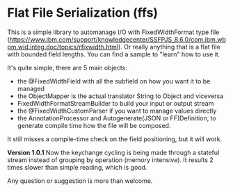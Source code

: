 # Flat File Serialization (ffs)

This is a simple library to automanage I/O with FixedWidthFormat type file (https://www.ibm.com/support/knowledgecenter/SSFPJS_8.6.0/com.ibm.wbpm.wid.integ.doc/topics/rfixwidth.html).
Or really anything that is a flat file with bounded field lengths.
You can find a sample to "learn" how to use it.

It's quite simple, there are 5 main objects:
- the @FixedWidthField with all the subfield on how you want it to be managed
- the ObjectMapper is the actual translator String to Object and viceversa
- FixedWidthFormatStreamBuilder to build your input or output stream
- the @FixedWidthCustomParser if you want to manage values directly
- the AnnotationProcessor and Autogenerate(JSON or FF)Definition, to generate compile time how the file will be composed.

It still misses a compile-time check on the field positioning, but it will work.

**Version 1.0.1**
Now the keychange cycling is being made through a stateful stream instead of grouping by operation (memory intensive).
It results 2 times slower than simple reading, which is good.

Any question or suggestion is more than welcome.